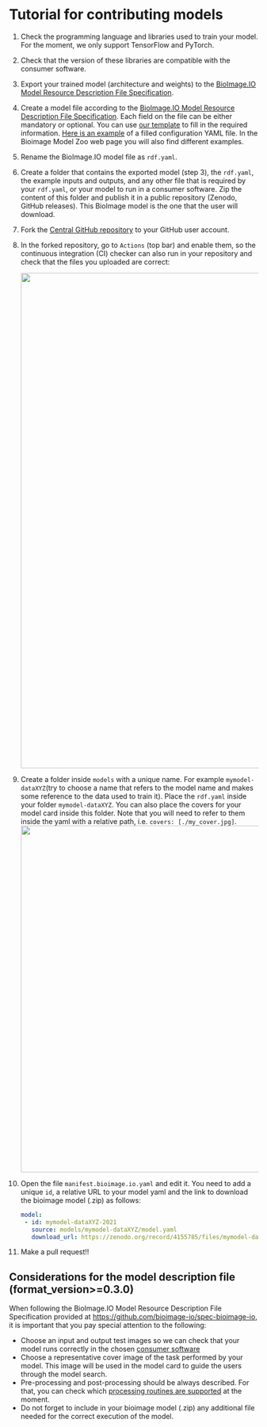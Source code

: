 
# Tutorial for contributing models

1. Check the programming language and libraries used to train your model. For the moment, we only support TensorFlow and PyTorch.
2. Check that the version of these libraries are compatible with the consumer software.
3. Export your trained model (architecture and weights) to the [BioImage.IO Model Resource Description File Specification](https://github.com/bioimage-io/spec-bioimage-io/blob/master/supported_formats_and_operations.md#weight-formats).


4. Create a model file according to the [BioImage.IO Model Resource Description File Specification](/bioimageio_model_spec).
   Each field on the file can be either mandatory or optional. You can use [our template](https://github.com/bioimage-io/bioimage-io-models/pull/55/files#diff-f6c64be5b9d764d0964654908b2ed4495fccc7624e58e9360bfdc6cef169edbe) to fill in the required information. 
   [Here is an example](https://github.com/bioimage-io/pytorch-bioimage-io/blob/master/specs/models/unet2d_nuclei_broad/UNet2DNucleiBroad.model.yaml) of a filled configuration YAML file. In the Bioimage Model Zoo web page you will also find different examples. 
   
5. Rename the BioImage.IO model file as `rdf.yaml`. 
6. Create a folder that contains the exported model (step 3), the `rdf.yaml`, the example inputs and outputs, and any other file that is required by your `rdf.yaml`, or your model to run in a consumer software. Zip the content of this folder and publish it in a public repository (Zenodo, GitHub releases). This BioImage model is the one that the user will download.

7. Fork the [Central GitHub repository](https://github.com/bioimage-io/bioimage-io-models) to your GitHub user account.

8. In the forked repository, go to `Actions` (top bar) and enable them, so the continuous integration (CI) checker can also run in your repository and check that the files you uploaded are correct:
   
    <img src="contribute_models/enable_actions.png" align="center" width="1000"/>

9. Create a folder inside `models` with a unique name. For example `mymodel-dataXYZ`(try to choose a name that refers to the model name and makes some reference to the data used to train it). Place the `rdf.yaml` inside your folder `mymodel-dataXYZ`. You can also place the covers for your model card inside this folder. Note that you will need to refer to them inside the yaml with a relative path, i.e. `covers: [./my_cover.jpg]`.
	<img src="contribute_models/dummy_model_folder.png" align="center" width="700"/>
    
10. Open the file `manifest.bioimage.io.yaml` and edit it. You need to add a unique `id`, a relative URL to your model yaml and the link to download the bioimage model (.zip) as follows:
    ```yaml
    model:
     - id: mymodel-dataXYZ-2021
       source: models/mymodel-dataXYZ/model.yaml      
       download_url: https://zenodo.org/record/4155785/files/mymodel-dataXYZ-2021v1.zip
    ```
11. Make a pull request!!

## Considerations for the model description file (format_version>=0.3.0)
When following the BioImage.IO Model Resource Description File Specification provided at https://github.com/bioimage-io/spec-bioimage-io, it is important that you pay special attention to the following:
* Choose an input and output test images so we can check that your model runs correctly in the chosen [consumer software](https://bioimage.io/docs/#/consumer_software/model_runner)
* Choose a representative cover image of the task performed by your model. This image will be used in the model card to guide the users through the model search.
* Pre-processing and post-processing should be always described. For that, you can check which [processing routines are supported](https://github.com/bioimage-io/spec-bioimage-io/blob/master/supported_formats_and_operations.md#pre--and-postprocessing) at the moment. 
* Do not forget to include in your bioimage model (.zip) any additional file needed for the correct execution of the model.

